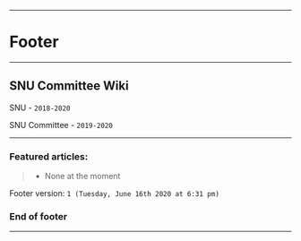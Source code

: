 
***

# Footer

***

## SNU Committee Wiki

SNU - `2018-2020`

SNU Committee - `2019-2020`

***

### Featured articles:

> * None at the moment

Footer version: `1 (Tuesday, June 16th 2020 at 6:31 pm)`

### End of footer

***
